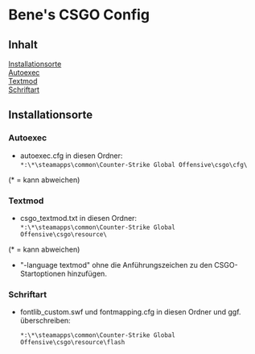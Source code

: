 # Bene's CSGO Config

## Inhalt
[Installationsorte](https://github.com/Bene-GG/bene-cfg#installationsorte)  
[Autoexec](https://github.com/Bene-GG/bene-cfg#autoexec)  
[Textmod](https://github.com/Bene-GG/bene-cfg#textmod)  
[Schriftart](https://github.com/Bene-GG/bene-cfg#schriftart)

## Installationsorte
### Autoexec
  
* autoexec.cfg in diesen Ordner:  
  `*:\*\steamapps\common\Counter-Strike Global Offensive\csgo\cfg\`
  
(* = kann abweichen)
### Textmod

* csgo_textmod.txt in diesen Ordner:  
  `*:\*\steamapps\common\Counter-Strike Global Offensive\csgo\resource\`
  
(* = kann abweichen)

* "-language textmod" ohne die Anführungszeichen zu den CSGO-Startoptionen hinzufügen.

### Schriftart

* fontlib_custom.swf und fontmapping.cfg in diesen Ordner und ggf. überschreiben:

  `*:\*\steamapps\common\Counter-Strike Global Offensive\csgo\resource\flash`